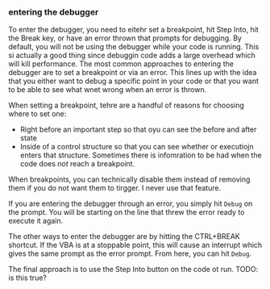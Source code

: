 ### entering the debugger

To enter the debugger, you need to eitehr set a breakpoint, hit Step Into, hit the Break key, or have an error thrown that prompts for debugging. By default, you will not be using the debugger while your code is running. This si actually a good thing since debuggin code adds a large overhead which will kill performance. The most common approaches to entering the debugger are to set a breakpoint or via an error. This lines up with the idea that you either want to debug a specific point in your code or that you want to be able to see what wnet wrong when an error is thrown.

When setting a breakpoint, tehre are a handful of reasons for choosing where to set one:

- Right before an important step so that oyu can see the before and after state
- Inside of a control structure so that you can see whether or executiojn enters that structure. Sometimes there is infomration to be had when the code does _not_ reach a breakpoint.

When breakpoints, you can technically disable them instead of removing them if you do not want them to tirgger. I never use that feature.

If you are entering the debugger through an error, you simply hit `Debug` on the prompt. You will be starting on the line that threw the error ready to execute it again.

The other ways to enter the debugger are by hitting the CTRL+BREAK shortcut. If the VBA is at a stoppable point, this will cause an interrupt which gives the same prompt as the error prompt. From here, you can hit `Debug`.

The final approach is to use the Step Into button on the code ot run. TODO: is this true?
